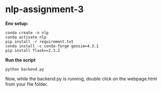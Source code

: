 # nlp-assignment-3

**Env setup:**
```shell
conda create -n nlp
conda activate nlp
pip install -r requirement.txt
conda install -c conda-forge gensim=4.3.1
pip install flask==2.3.2
```

**Run the script**
```shell
python backend.py
```
Now, while the backend.py is running, double click on the webpage.html from your file folder.
